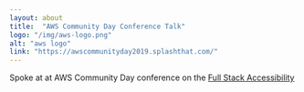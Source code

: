 ```yaml
---
layout: about
title:  "AWS Community Day Conference Talk"
logo: "/img/aws-logo.png"
alt: "aws logo"
link: "https://awscommunityday2019.splashthat.com/"
---
```


Spoke at at AWS Community Day conference on the [Full Stack Accessibility](/presentations/#full-stack-a11y)
